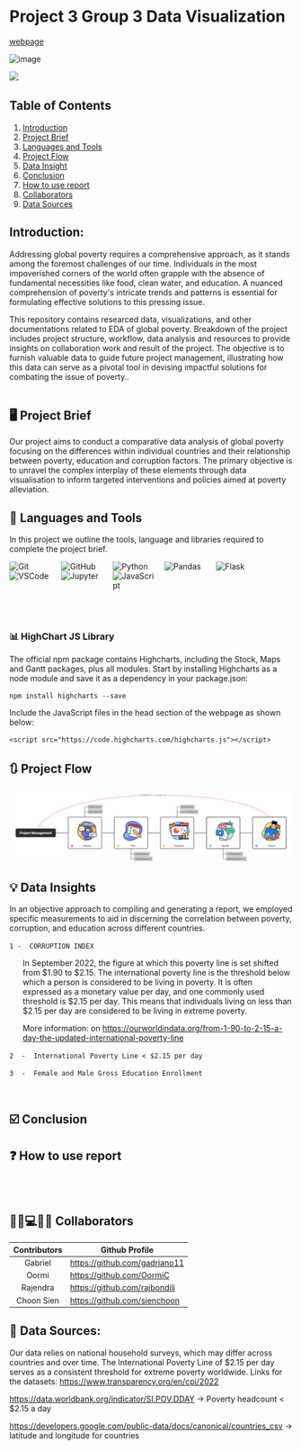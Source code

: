 # Project 3 Group 3 Data Visualization

[webpage](https://gadriano11.github.io/project-group3-dataviz-story/)


<img width="474" alt="image" src="https://github.com/gadriano11/project-group3-dataviz-story/assets/142377615/62e368a6-eca6-47c8-9439-b534de3d4ad4">

![](https://komarev.com/ghpvc/?username=gadriano11&color=green&label=Project+Views)

## Table of Contents

1. [Introduction](#Introduction)
2. [Project Brief](#ProjectBrief)
3. [Languages and Tools](#PLanguage&Tools)
4. [Project Flow](#ProjectFlow)
5. [Data Insight](#DataInsights)
6. [Conclusion](#Conclusion)
7. [How to use report](#HowToUseReport)
8. [Collaborators](#Collaborators)
9. [Data Sources](#Sources)

## Introduction:

Addressing global poverty requires a comprehensive approach, as it stands among the foremost challenges of our time. Individuals in the most impoverished corners of the world often grapple with the absence of fundamental necessities like food, clean water, and education. A nuanced comprehension of poverty's intricate trends and patterns is essential for formulating effective solutions to this pressing issue.

This repository contains researced data, visualizations, and other documentations related to EDA of global poverty. Breakdown of the project includes project structure, workflow, data analysis and resources to provide insights on collaboration work and result of the project. The objective is to furnish valuable data to guide future project management, illustrating how this data can serve as a pivotal tool in devising impactful solutions for combating the issue of poverty.. <br><br/>

## 🖥 Project Brief


Our project aims to conduct a comparative data analysis of global poverty focusing on the differences within individual countries and their relationship between poverty, education and corruption factors. The primary objective is to unravel the complex interplay of these elements through data visualisation to inform targeted interventions and policies aimed at poverty alleviation. 



## 🧰 Languages and Tools

In this project we outline the tools, language and libraries required to complete the project brief.
<br>

<img align="left" alt="Git" width="80px" style="padding-right:12px;" src="https://cdn.jsdelivr.net/gh/devicons/devicon/icons/git/git-original.svg" />
<img align="left" alt="GitHub" width="80px" style="padding-right:12px;" src="https://cdn.jsdelivr.net/gh/devicons/devicon/icons/github/github-original.svg" />
<img align="left" alt="Python" width="80x" style="padding-right:12px;" src="https://cdn.jsdelivr.net/gh/devicons/devicon/icons/python/python-plain.svg" />
<img align="left" alt="Pandas" width="80px" style="padding-right:12px;" src="https://cdn.jsdelivr.net/gh/devicons/devicon/icons/pandas/pandas-original-wordmark.svg" />
<img align="left" alt="Flask" width="80px" style="padding-right:12px;" img src="https://cdn.jsdelivr.net/gh/devicons/devicon/icons/flask/flask-original-wordmark.svg" />
<img align="left" alt="VSCode" width="80px" style="padding-right:12px;" src="https://cdn.jsdelivr.net/gh/devicons/devicon/icons/vscode/vscode-original.svg" />
<img align="left" alt="Jupyter" width="80px" style="padding-right:12px;" src="https://cdn.jsdelivr.net/gh/devicons/devicon/icons/jupyter/jupyter-original-wordmark.svg" />
<img align="left" alt="JavaScript" width="80px" style="padding-right:12px;" src="https://cdn.jsdelivr.net/gh/devicons/devicon/icons/javascript/javascript-original.svg" /> <br/>

<br><br/>
<br><br/>

### 📊 HighChart JS Library


The official npm package contains Highcharts, including the Stock, Maps and Gantt packages, plus all modules. Start by installing Highcharts as a node module and save it as a dependency in your package.json:

    npm install highcharts --save
 
Include the JavaScript files in the head section of the webpage as shown below:

    <script src="https://code.highcharts.com/highcharts.js"></script>


## 🔃 Project Flow


![Project Flow](Project-Management.png)

## 💡 Data Insights

In an objective approach to compiling and generating a report, we employed specific measurements to aid in discerning the correlation between poverty, corruption, and education across different countries.

`1 -  CORRUPTION INDEX `<br>
<ul> 
In September 2022, the figure at which this poverty line is set shifted from $1.90 to $2.15.
The international poverty line is the threshold below which a person is considered to be living in poverty. It is often expressed as a monetary value per day, and one commonly used threshold is $2.15 per day. This means that individuals living on less than $2.15 per day are considered to be living in extreme poverty.<br>

More information: on https://ourworldindata.org/from-1-90-to-2-15-a-day-the-updated-international-poverty-line </br>
</ul>

`2  -  International Poverty Line < $2.15 per day `<br>
<ul>
</ul>

`3  -  Female and Male Gross Education Enrollment `<br>
<ul>
</ul>

</br>

## ☑️ Conclusion



## ❓ How to use report


<br><br/>


## 👨‍💼💻👩‍💼 Collaborators

| <center>Contributors</center>    | <center>Github Profile</center>    |
| ----------------| -------------------------------------- |
| <center>Gabriel </center>      | https://github.com/gadriano11       |    
| <center>Oormi</center> |   https://github.com/OormiC             |
| <center>Rajendra</center>| https://github.com/rajbondili           |
| <center>Choon Sien</center>| https://github.com/sienchoon              |



## 📰 Data Sources:

Our data relies on national household surveys, which may differ across countries and over time.
The International Poverty Line of $2.15 per day serves as a consistent threshold for extreme poverty worldwide.
Links for the datasets:
https://www.transparency.org/en/cpi/2022

https://data.worldbank.org/indicator/SI.POV.DDAY -> Poverty headcount < $2.15 a day

https://developers.google.com/public-data/docs/canonical/countries_csv -> latitude and longitude for countries





